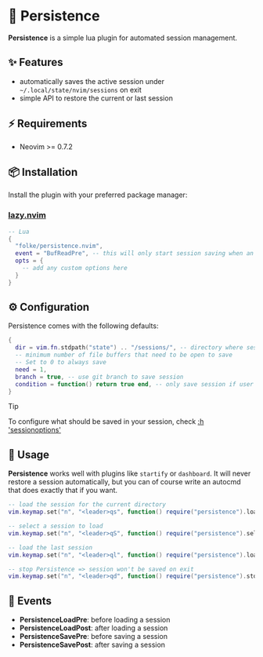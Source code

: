 # 💾 Persistence

**Persistence** is a simple lua plugin for automated session management.

## ✨ Features

- automatically saves the active session under `~/.local/state/nvim/sessions` on exit
- simple API to restore the current or last session

## ⚡️ Requirements

- Neovim >= 0.7.2

## 📦 Installation

Install the plugin with your preferred package manager:

### [lazy.nvim](https://github.com/folke/lazy.nvim)

```lua
-- Lua
{
  "folke/persistence.nvim",
  event = "BufReadPre", -- this will only start session saving when an actual file was opened
  opts = {
    -- add any custom options here
  }
}
```

## ⚙️ Configuration

Persistence comes with the following defaults:

```lua
{
  dir = vim.fn.stdpath("state") .. "/sessions/", -- directory where session files are saved
  -- minimum number of file buffers that need to be open to save
  -- Set to 0 to always save
  need = 1,
  branch = true, -- use git branch to save session
  condition = function() return true end, -- only save session if user defined function returns true
}
```

> [!TIP]
> To configure what should be saved in your session, check [:h 'sessionoptions'](https://neovim.io/doc/user/options.html#'sessionoptions')

## 🚀 Usage

**Persistence** works well with plugins like `startify` or `dashboard`. It will never restore a session automatically,
but you can of course write an autocmd that does exactly that if you want.

```lua
-- load the session for the current directory
vim.keymap.set("n", "<leader>qs", function() require("persistence").load() end)

-- select a session to load
vim.keymap.set("n", "<leader>qS", function() require("persistence").select() end)

-- load the last session
vim.keymap.set("n", "<leader>ql", function() require("persistence").load({ last = true }) end)

-- stop Persistence => session won't be saved on exit
vim.keymap.set("n", "<leader>qd", function() require("persistence").stop() end)
```

## 📅 Events

- **PersistenceLoadPre**: before loading a session
- **PersistenceLoadPost**: after loading a session
- **PersistenceSavePre**: before saving a session
- **PersistenceSavePost**: after saving a session
